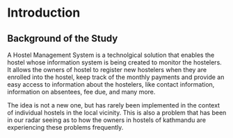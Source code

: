 # Introduction

## Background of the Study

A Hostel Management System is a technolgical solution that
enables the hostel whose information system is being created
to monitor the hostelers. It allows the owners of hostel to
register new hostelers when they are enrolled into the hostel,
keep track of the monthly payments and provide an easy access to
information about the hostelers, like contact information,
information on absentees, fee due, and many more.

The idea is not a new one, but has rarely been implemented
in the context of individual hostels in the local vicinity.
This is also a problem that has been in our radar seeing as
to how the owners in hostels of kathmandu are experiencing
these problems frequently.
